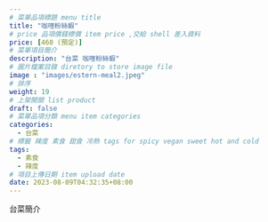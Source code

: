 ```yaml
---
# 菜單品項標題 menu title 
title: "咖哩粉絲蝦"
# price 品項價錢標價 item price ,交給 shell 差入資料
price: [460 (預定)] 
# 菜單項目簡介 
description: "台菜 咖哩粉絲蝦"
# 圖片檔案目錄 diretory to store image file
image : "images/estern-meal2.jpeg"
# 排序
weight: 19 
# 上架開關 list product 
draft: false
# 菜單品項分類 menu item categories 
categories:
  - 台菜
# 標籤 辣度 素食 甜食 冷熱 tags for spicy vegan sweet hot and cold 
tags:
  - 素食
  - 辣度
# 項目上傳日期 item upload date 
date: 2023-08-09T04:32:35+08:00
---
```


台菜簡介
